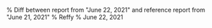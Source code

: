 % Diff between report from "June 22, 2021" and reference report from "June 21, 2021"
% Reffy
% June 22, 2021


